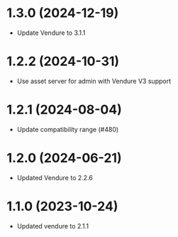 # 1.3.0 (2024-12-19)

- Update Vendure to 3.1.1

# 1.2.2 (2024-10-31)

- Use asset server for admin with Vendure V3 support

# 1.2.1 (2024-08-04)

- Update compatibility range (#480)

# 1.2.0 (2024-06-21)

- Updated Vendure to 2.2.6

# 1.1.0 (2023-10-24)

- Updated vendure to 2.1.1
